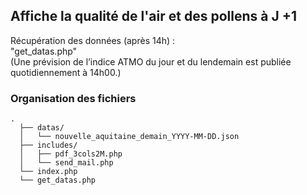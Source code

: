## Affiche la qualité de l'air et des pollens à J +1 

Récupération des données (après 14h) :</br>
"get_datas.php"</br>
(Une prévision de l’indice ATMO du jour et du lendemain est publiée quotidiennement à 14h00.)</br>

### Organisation des fichiers
```text
.
  ├── datas/
  │   └── nouvelle_aquitaine_demain_YYYY-MM-DD.json
  ├── includes/
  │   ├── pdf_3cols2M.php
  │   └── send_mail.php
  └── index.php
  └── get_datas.php
